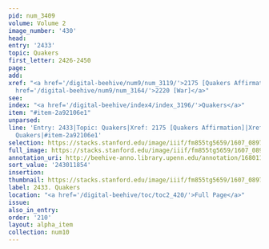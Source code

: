 ```yaml
---
pid: num_3409
volume: Volume 2
image_number: '430'
head:
entry: '2433'
topic: Quakers
first_letter: 2426-2450
page:
add:
xref: "<a href='/digital-beehive/num9/num_3119/'>2175 [Quakers Affirmation]</a>|<a
  href='/digital-beehive/num9/num_3164/'>2220 [War]</a>"
see:
index: "<a href='/digital-beehive/index4/index_3196/'>Quakers</a>"
item: "#item-2a92106e1"
unparsed:
line: 'Entry: 2433|Topic: Quakers|Xref: 2175 [Quakers Affirmation]|Xref: 2220 [War]|Index:
  Quakers|#item-2a92106e1'
selection: https://stacks.stanford.edu/image/iiif/fm855tg5659/1607_0897/746,1854,2813,630/full/0/default.jpg
full_image: https://stacks.stanford.edu/image/iiif/fm855tg5659/1607_0897/full/full/0/default.jpg
annotation_uri: http://beehive-anno.library.upenn.edu/annotation/1680113568357
sort_value: '243011854'
insertion:
thumbnail: https://stacks.stanford.edu/image/iiif/fm855tg5659/1607_0897/746,1854,600,180/250,/0/default.jpg
label: 2433. Quakers
location: "<a href='/digital-beehive/toc/toc2_420/'>Full Page</a>"
issue:
also_in_entry:
order: '210'
layout: alpha_item
collection: num10
---
```

